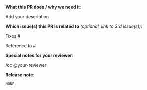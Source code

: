 <!--  Thanks for sending a pull request! See below for tips! -->

**What this PR does / why we need it**:

Add your description

**Which issue(s) this PR is related to** _(optional, link to 3rd issue(s))_:

Fixes #

Reference to #

<!-- 填在 Fixes，PR 合并就会关 issue。填在 Reference to 会关联 issue，不会联动关闭。-->

**Special notes for your reviewer**:

/cc @your-reviewer

<!-- Please answer the following questions during the code freeze, and delete this line.
**Code freeze questions**

1. What causes this PR to not be merged before code freeze?
2. Why this PR is absolutely necessary for this version? Paste a screenshot of smoke testing docs if you could.
3. What's the effects after merging it?
4. Is there anyway we can skip this to not affect the overall process?
-->

**Release note**:

<!--  Write your release note:
1. Enter your extended release note in the below block. If the PR requires additional action from users switching to the new release, include the string "action required".
2. If no release note is required, just write "NONE".
-->

```release-note
NONE
```

<!--  Thanks for sending a pull request! -->
